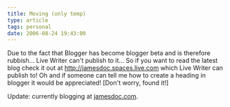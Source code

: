 ```yaml
---
title: Moving (only temp)
type: article
tags: personal
date: 2006-08-24 19:43:00
---
```


Due to the fact that Blogger has become blogger beta and is therefore rubbish... Live Writer can't publish to it... So if you want to read the latest blog check it out at <a href="http://jamesdoc.spaces.live.com/">http://jamesdoc.spaces.live.com</a> which Live Writer can publish to! Oh and if someone can tell me how to create a heading in blogger it would be appreciated! [Don't worry, found it!]

Update: currently blogging at [jamesdoc.com](https://jamesdoc.com).
